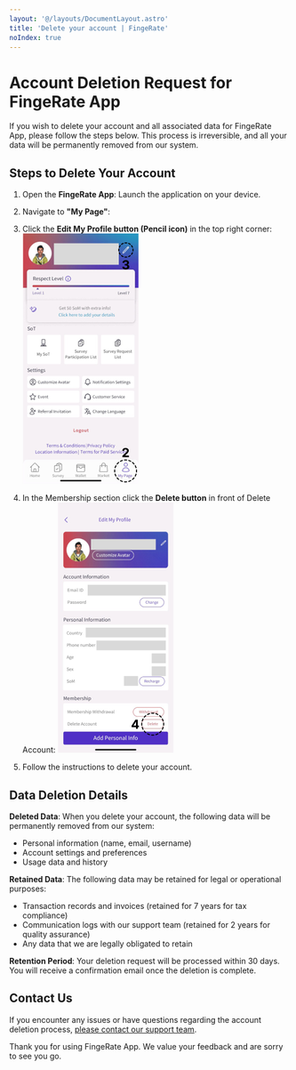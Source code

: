 ```yaml
---
layout: '@/layouts/DocumentLayout.astro'
title: 'Delete your account | FingeRate'
noIndex: true
---
```


# Account Deletion Request for FingeRate App

If you wish to delete your account and all associated data for FingeRate App, please follow the steps below. This process is irreversible, and all your data will be permanently removed from our system.

## Steps to Delete Your Account

1. Open the **FingeRate App**: Launch the application on your device.

2. Navigate to **"My Page"**:

3. Click the **Edit My Profile button (Pencil icon)** in the top right corner:
   ![My page screen with steps](../assets/delete-account/delete-1.png)

4. In the Membership section click the **Delete button** in front of Delete Account:
   ![Edit My Profile screen with steps](../assets/delete-account/delete-2.png)

5. Follow the instructions to delete your account.

## Data Deletion Details

**Deleted Data**: When you delete your account, the following data will be permanently removed from our system:

- Personal information (name, email, username)
- Account settings and preferences
- Usage data and history

**Retained Data**: The following data may be retained for legal or operational purposes:

- Transaction records and invoices (retained for 7 years for tax compliance)
- Communication logs with our support team (retained for 2 years for quality assurance)
- Any data that we are legally obligated to retain

**Retention Period**: Your deletion request will be processed within 30 days. You will receive a confirmation email once the deletion is complete.

## Contact Us

If you encounter any issues or have questions regarding the account deletion process, [please contact our support team](/contact).

Thank you for using FingeRate App. We value your feedback and are sorry to see you go.
